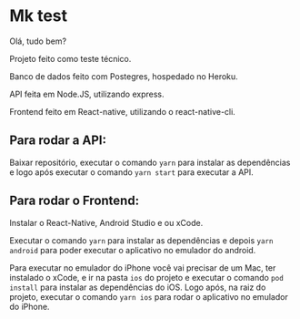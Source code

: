 # Mk test

Olá, tudo bem?

Projeto feito como teste técnico.

Banco de dados feito com Postegres, hospedado no Heroku.

API feita em Node.JS, utilizando express.

Frontend feito em React-native, utilizando o react-native-cli.


## Para rodar a API:

Baixar repositório, executar o comando `yarn` para instalar as dependências e logo após executar o comando `yarn start` para executar a API.

## Para rodar o Frontend:

Instalar o React-Native, Android Studio e ou xCode.

Executar o comando `yarn` para instalar as dependências e depois `yarn android` para poder executar o aplicativo no emulador do android.

Para executar no emulador do iPhone você vai precisar de um Mac, ter instalado o xCode, e ir na pasta `ios` do projeto e executar o comando `pod install` para instalar as dependências do iOS. Logo após, na raiz do projeto, executar o comando `yarn ios` para rodar o aplicativo no emulador do iPhone.
